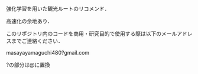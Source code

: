 強化学習を用いた観光ルートのリコメンド．

高速化の余地あり．

このリポジトリ内のコードを商用・研究目的で使用する際は以下のメールアドレスまでご連絡ください．

masayayamaguchi480?gmail.com

?の部分は@に置換
